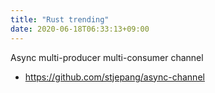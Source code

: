 ```yaml
---
title: "Rust trending"
date: 2020-06-18T06:33:13+09:00
---
```


Async multi-producer multi-consumer channel
 - https://github.com/stjepang/async-channel